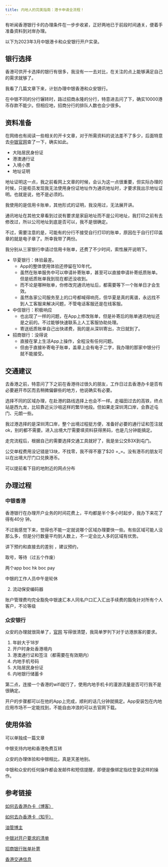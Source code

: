 ```yaml
---
title: 内地人的完美指南：港卡申请全流程！
---
```


有听闻香港银行卡的办理条件在一步步收紧，正好两地已于前段时间通关，便着手准备资料到对岸办理。

以下为2023年3月中银港卡和众安银行开户实录。

## 银行选择
香港可供开卡选择的银行有很多，我没有一一去对比，在关注的点上能够满足自己的需求就够了。

我看了几篇文章下来，计划办理中银香港和众安银行。

在中银不同的分行辗转时，路过招商永隆的分行，特意进去问了下，确实10000港币存款不能少。但相应地，招商分行的排队人数也会少很多。

## 资料准备

在网络也有阅读一些相关的开卡文章，对于所需资料的说法差不了多少，后面特意去[中银官网](https://www.bochk.com/dam/bochk/desktop/interface/AC_Open_tc.pdf)查了一下，确实如此。

- 大陆居民身份证
- 港澳通行证
- 入境小票
- 地址证明

地址证明这一点，我之前看网上文章的时候，会认为这一点很重要，但实际办理的时候，只是柜员发现我无法使用身份证地址作为通讯地址时，才要求我出示地址证明。也就是说，他不是必须的。

我使用的是信用卡账单，其他形式的证明，我没用过，无法展开讲。

通讯地址在其他文章看到过说有要求是家庭地址而不是公司地址，我打印之前有去修改过，所以公司地址到底是否可以，我不是很确定。

不过，需要注意的是，可能有的分行不接受自行打印的账单，原因在于自行打印盖章的就是电子章了。所幸我带了两份。

我分别从三家银行申请过信用卡账单，还费了不少时间，索性展开说明下。

- 华夏银行：体验最差。
  - App的整体使用体验还停留在10年代。
  - 虽然在账单服务中可以申请补寄账单，甚至可以直接申请补寄纸质账单。但是纸质账单我到现在都还没收到。
  - 而不论是哪种账单，你修改完通讯地址后，都需要等下一个账单日才会生效。
  - 虽然各家公司服务至上的口号都喊得响亮，但华夏是真的离谱，永远找不到人工客服来解决问题，不管电话客服还是在线客服。
- 中信银行：积极响应
  - 也出现了一样的问题，在App上修改账单，但是补寄后的账单通讯地址还是之前的。不过能够快速联系上人工客服协助处理。
  - 寄送纸质账单自己出快递费，我的是从深圳寄出，次日就到了。
- 招商银行：没得说
  - 直接在掌上生活App上操作，全程没有任何问题。
  - 但由于直接补寄电子账单，盖章上会有电子二字，我办理的那家中银分行就不能接受。


## 交通建议

去香港之前，特意问了下之前在香港待过很久的朋友，工作日过去香港办卡是否有必要避开市区而去稍微偏僻些的地方，他说确实有必要。

选择不同的区域办理，在赴港的路线选择上也会不一样。走福田过去的高铁，终点站是西九龙，比较靠近尖沙咀这样的繁华地段。但如果走深圳湾口岸，会靠近屯门、元朗一些。

我过港选择的是深圳湾口岸，整个出境过程挺方便，准备好必要的通行证和签注就ok，别的都不需要。进入出境大厅需要填资料获得黑码，也是几分钟能搞定。

走完流程后，根据自己的需要选择交通工具就好了，我是坐公交B3X到屯门。

公交单程费用没记错是13块，不找零，我不得不塞了$20 =_=。没有港币的朋友可以在出境大厅门口兑换港币。

可以提前看下目的地附近的网点分布

## 办理过程

### 中银香港
香港银行在办理开户业务的时间花费上，平均都是半个多小时起步，我办下来花了得有40分
钟。

不过我感觉下来，觉得也不能一定就说哪个区域办理要快一些。有些区域可能人没那么多，但是分行数量平均到人数上，不一定会比人多的区域有优势。

讲下预约和直接去的差别  ，建议预约，

取号，等待（过五个作废）

两个app boc hk boc pay

中银的工作人员中午是轮休




2. 流动保安编码器


账户管理费均完全豁免中银速汇本人同名户口汇入汇出手续费的豁免针对所有个人客户，不论等级

### 众安银行


众安的办理就很简单了，[官网](https://za.group/hk) 写得很清楚，我简单罗列下对于访港旅客的要求。

1. 年龄大于18岁
2. 开户时身处香港境内
3. 港澳通行证和签注（都需要在有效期内）
4. 内地手机号码
5. 大陆居民身份证
6. 内地银行储蓄卡

第二点，连接一个香港的wifi就行了，使用内地手机卡的漫游流量是否可行我不是很确定。

开户的步骤都可以在他的App上完成，顺利的话几分钟就搞定。App安装包在内地应用市场不一定能找到，不能自由冲浪的可以去官网下载。




## 使用体验

可以单独成一篇文章

中银支持内地和香港免费互转

众安的办理体验和中银相比，真是天差地别。

中银和众安的任何操作都会发邮件和短信提醒，即便是像绑定指纹登录这样的操作。

## 参考链接

[如何去香港办卡（博客）](https://blog.forecho.com/coming-to-hong-kong-to-get-a-hong-kong-bank-card.html)

[如何去办香港卡（知乎）](https://zhuanlan.zhihu.com/p/103548653)

[油管博主](https://www.youtube.com/watch?v=oQASsPm0j7k&t=304s)

[中银对开户要求的清单](https://www.bochk.com/dam/bochk/desktop/interface/AC_Open_tc.pdf)

[招商银行账单补寄](https://cc.cmbchina.com/content/cusservice/41.htm)

[香港交通信息](https://www.td.gov.hk/tc/transport_in_hong_kong/land_based_cross_boundary_transport/access_to_shenzhen_bay_port/index.html)

